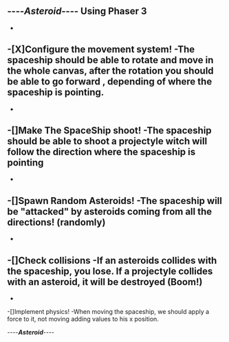 ----***Asteroid***---- Using Phaser 3 
-
-
-[X]Configure the movement system!
    -The spaceship should be able to rotate and move in the whole canvas, after the rotation you should be able to go forward , depending of where the spaceship is pointing.
-
-
-[]Make The SpaceShip shoot!
    -The spaceship should be able to shoot a projectyle witch will follow the direction where the spaceship is pointing
-
-
-[]Spawn Random Asteroids!
    -The spaceship will be "attacked" by asteroids coming from all the directions! (randomly)
-
-
-[]Check collisions
    -If an asteroids collides with the spaceship, you lose. If a projectyle collides with an asteroid, it will be destroyed (Boom!)
-
-
-[]Implement physics!
    -When moving the spaceship, we should apply a force to it, not moving adding values to his x position.

----***Asteroid***----